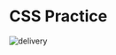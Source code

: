 # CSS Practice

![delivery](https://user-images.githubusercontent.com/99738621/188323224-b647ccad-283b-45c9-ae02-c6054c6b8311.png)
